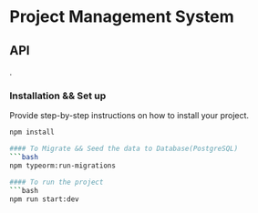 # Project Management System
## API

.

### Installation && Set up

Provide step-by-step instructions on how to install your project.

```bash
npm install

#### To Migrate && Seed the data to Database(PostgreSQL)
```bash
npm typeorm:run-migrations

#### To run the project
```bash
npm run start:dev
